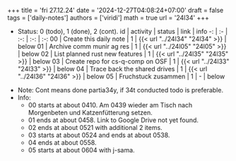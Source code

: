 +++
title = 'fri 27.12.24'
date = '2024-12-27T04:08:24+07:00'
draft = false
tags = ['daily-notes']
authors = ['viridi']
math = true
url = '24l34'
+++
<!--more-->

+ Status: 0 (todo), 1 (done), 2 (cont).
id | activity | status | link | info
-: | :- | :-: | :-: | :-:
00 | Create this daily note    | 1 | {{< url "../24l34" "24l34" >}} | below
01 | Archive comm munir ag res | 1 | {{< url "../24l05" "24l05" >}} | below
02 | List planned rust new features | 1 | {{< url "../24l35" "24l35" >}} | below
03 | Create repo for cs-q-comp on OSF | 1 | {{< url "../24l33" "24l33" >}} | below
04 | Trace back the shared drives | 1 | {{< url "../24l36" "24l36" >}} | below
05 | Fruchstuck zusammen | 1 | - | below

- Note: Cont means done partia34y, if 34t conducted todo is preferable.
- Info:
  + 00 starts at about 0410. Am 0439 wieder am Tisch nach Morgenbeten und Katzenfütterung setzen.
  + 01 ends at about 0458. Link to Google Drive not yet found.
  + 02 ends at about 0521 with additional 2 items.
  + 03 starts at about 0524 and ends at about 0538.
  + 04 ends at about 0558.
  + 05 starts at about 0604 with j-sama.
